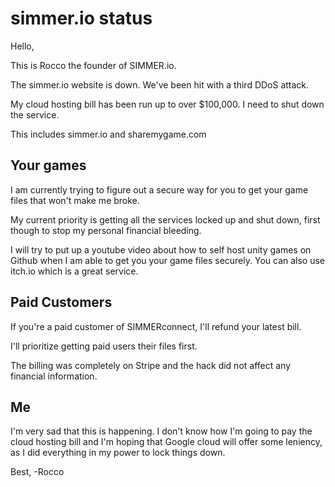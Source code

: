 # simmer.io status

Hello,

This is Rocco the founder of SIMMER.io. 

The simmer.io website is down. We've been hit with a third DDoS attack. 

My cloud hosting bill has been run up to over $100,000. I need to shut down the service.

This includes simmer.io and sharemygame.com


## Your games
I am currently trying to figure out a secure way for you to get your game files that won't make me broke.

My current priority is getting all the services locked up and shut down, first though to stop my personal financial bleeding.

I will try to put up a youtube video about how to self host unity games on Github when I am able to get you your game files securely. You can also use itch.io which is a great service.

## Paid Customers
If you're a paid customer of SIMMERconnect, I'll refund your latest bill.

I'll prioritize getting paid users their files first.

The billing was completely on Stripe and the hack did not affect any financial information.

## Me
I'm very sad that this is happening. I don't know how I'm going to pay the cloud hosting bill and I'm hoping that Google cloud will offer some leniency, as I did everything in my power to lock things down.

Best,
-Rocco

